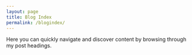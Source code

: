 ```yaml
---
layout: page
title: Blog Index
permalink: /blogindex/
---
```


Here you can quickly navigate and discover content by browsing through my post headings.
